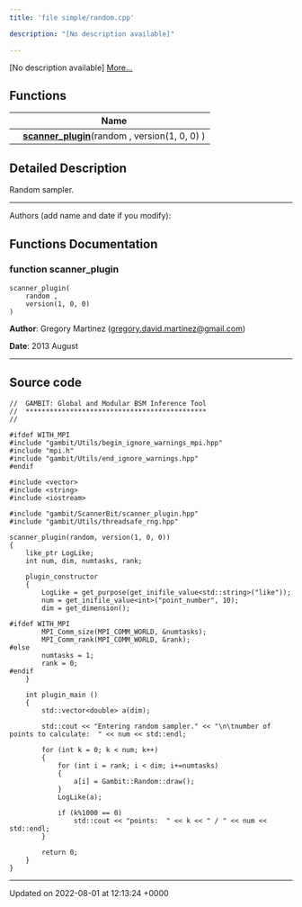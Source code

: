 ```yaml
---
title: 'file simple/random.cpp'

description: "[No description available]"

---
```







[No description available] [More...](#detailed-description)

## Functions

|                | Name           |
| -------------- | -------------- |
| | **[scanner_plugin](/documentation/code/files/random_8cpp/#function-scanner-plugin)**(random , version(1, 0, 0) ) |

## Detailed Description


Random sampler.



------------------

Authors (add name and date if you modify): 


## Functions Documentation

### function scanner_plugin

```
scanner_plugin(
    random ,
    version(1, 0, 0) 
)
```


**Author**: Gregory Martinez ([gregory.david.martinez@gmail.com](mailto:gregory.david.martinez@gmail.com)) 

**Date**: 2013 August



------------------




## Source code

```
//  GAMBIT: Global and Modular BSM Inference Tool
//  *********************************************
//

#ifdef WITH_MPI
#include "gambit/Utils/begin_ignore_warnings_mpi.hpp"
#include "mpi.h"
#include "gambit/Utils/end_ignore_warnings.hpp"
#endif

#include <vector>
#include <string>
#include <iostream>

#include "gambit/ScannerBit/scanner_plugin.hpp"
#include "gambit/Utils/threadsafe_rng.hpp"
  
scanner_plugin(random, version(1, 0, 0))
{
    like_ptr LogLike;
    int num, dim, numtasks, rank;
    
    plugin_constructor
    {
        LogLike = get_purpose(get_inifile_value<std::string>("like"));
        num = get_inifile_value<int>("point_number", 10);
        dim = get_dimension();
        
#ifdef WITH_MPI
        MPI_Comm_size(MPI_COMM_WORLD, &numtasks);
        MPI_Comm_rank(MPI_COMM_WORLD, &rank);
#else
        numtasks = 1;
        rank = 0;
#endif
    }
    
    int plugin_main ()
    {
        std::vector<double> a(dim);

        std::cout << "Entering random sampler." << "\n\tnumber of points to calculate:  " << num << std::endl;
        
        for (int k = 0; k < num; k++)
        {
            for (int i = rank; i < dim; i+=numtasks)
            {
                a[i] = Gambit::Random::draw();
            }
            LogLike(a);
            
            if (k%1000 == 0)
                std::cout << "points:  " << k << " / " << num << std::endl;
        }
        
        return 0;
    }
}
```


-------------------------------

Updated on 2022-08-01 at 12:13:24 +0000
